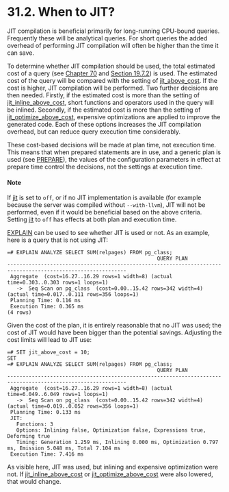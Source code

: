 # 31.2. When to JIT?

JIT compilation is beneficial primarily for long-running CPU-bound queries. Frequently these will be analytical queries. For short queries the added overhead of performing JIT compilation will often be higher than the time it can save.

To determine whether JIT compilation should be used, the total estimated cost of a query (see [Chapter 70](https://www.postgresql.org/docs/13/planner-stats-details.html) and [Section 19.7.2](https://www.postgresql.org/docs/13/runtime-config-query.html#RUNTIME-CONFIG-QUERY-CONSTANTS)) is used. The estimated cost of the query will be compared with the setting of [jit\_above\_cost](https://www.postgresql.org/docs/13/runtime-config-query.html#GUC-JIT-ABOVE-COST). If the cost is higher, JIT compilation will be performed. Two further decisions are then needed. Firstly, if the estimated cost is more than the setting of [jit\_inline\_above\_cost](https://www.postgresql.org/docs/13/runtime-config-query.html#GUC-JIT-INLINE-ABOVE-COST), short functions and operators used in the query will be inlined. Secondly, if the estimated cost is more than the setting of [jit\_optimize\_above\_cost](https://www.postgresql.org/docs/13/runtime-config-query.html#GUC-JIT-OPTIMIZE-ABOVE-COST), expensive optimizations are applied to improve the generated code. Each of these options increases the JIT compilation overhead, but can reduce query execution time considerably.

These cost-based decisions will be made at plan time, not execution time. This means that when prepared statements are in use, and a generic plan is used (see [PREPARE](https://www.postgresql.org/docs/13/sql-prepare.html)), the values of the configuration parameters in effect at prepare time control the decisions, not the settings at execution time.

#### Note

If [jit](https://www.postgresql.org/docs/13/runtime-config-query.html#GUC-JIT) is set to `off`, or if no JIT implementation is available (for example because the server was compiled without `--with-llvm`), JIT will not be performed, even if it would be beneficial based on the above criteria. Setting [jit](https://www.postgresql.org/docs/13/runtime-config-query.html#GUC-JIT) to `off` has effects at both plan and execution time.

[EXPLAIN](https://www.postgresql.org/docs/13/sql-explain.html) can be used to see whether JIT is used or not. As an example, here is a query that is not using JIT:

```
=# EXPLAIN ANALYZE SELECT SUM(relpages) FROM pg_class;
                                                 QUERY PLAN
-------------------------------------------------------------------​------------------------------------------
 Aggregate  (cost=16.27..16.29 rows=1 width=8) (actual time=0.303..0.303 rows=1 loops=1)
   ->  Seq Scan on pg_class  (cost=0.00..15.42 rows=342 width=4) (actual time=0.017..0.111 rows=356 loops=1)
 Planning Time: 0.116 ms
 Execution Time: 0.365 ms
(4 rows)
```

Given the cost of the plan, it is entirely reasonable that no JIT was used; the cost of JIT would have been bigger than the potential savings. Adjusting the cost limits will lead to JIT use:

```
=# SET jit_above_cost = 10;
SET
=# EXPLAIN ANALYZE SELECT SUM(relpages) FROM pg_class;
                                                 QUERY PLAN
-------------------------------------------------------------------​------------------------------------------
 Aggregate  (cost=16.27..16.29 rows=1 width=8) (actual time=6.049..6.049 rows=1 loops=1)
   ->  Seq Scan on pg_class  (cost=0.00..15.42 rows=342 width=4) (actual time=0.019..0.052 rows=356 loops=1)
 Planning Time: 0.133 ms
 JIT:
   Functions: 3
   Options: Inlining false, Optimization false, Expressions true, Deforming true
   Timing: Generation 1.259 ms, Inlining 0.000 ms, Optimization 0.797 ms, Emission 5.048 ms, Total 7.104 ms
 Execution Time: 7.416 ms
```

As visible here, JIT was used, but inlining and expensive optimization were not. If [jit\_inline\_above\_cost](https://www.postgresql.org/docs/13/runtime-config-query.html#GUC-JIT-INLINE-ABOVE-COST) or [jit\_optimize\_above\_cost](https://www.postgresql.org/docs/13/runtime-config-query.html#GUC-JIT-OPTIMIZE-ABOVE-COST) were also lowered, that would change.
